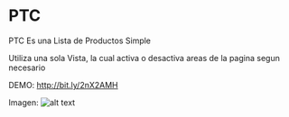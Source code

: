 # PTC
PTC Es una Lista de Productos Simple

Utiliza una sola Vista, la cual activa o desactiva areas de la pagina segun necesario

DEMO:
http://bit.ly/2nX2AMH

Imagen:
![alt text](https://user-images.githubusercontent.com/31046332/32503130-36da06da-c3bb-11e7-8764-fd45e373d436.png)
